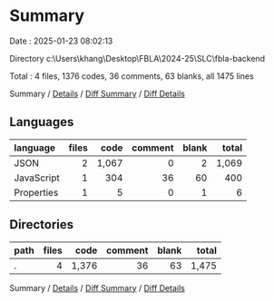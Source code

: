 # Summary

Date : 2025-01-23 08:02:13

Directory c:\\Users\\khang\\Desktop\\FBLA\\2024-25\\SLC\\fbla-backend

Total : 4 files,  1376 codes, 36 comments, 63 blanks, all 1475 lines

Summary / [Details](details.md) / [Diff Summary](diff.md) / [Diff Details](diff-details.md)

## Languages
| language | files | code | comment | blank | total |
| :--- | ---: | ---: | ---: | ---: | ---: |
| JSON | 2 | 1,067 | 0 | 2 | 1,069 |
| JavaScript | 1 | 304 | 36 | 60 | 400 |
| Properties | 1 | 5 | 0 | 1 | 6 |

## Directories
| path | files | code | comment | blank | total |
| :--- | ---: | ---: | ---: | ---: | ---: |
| . | 4 | 1,376 | 36 | 63 | 1,475 |

Summary / [Details](details.md) / [Diff Summary](diff.md) / [Diff Details](diff-details.md)